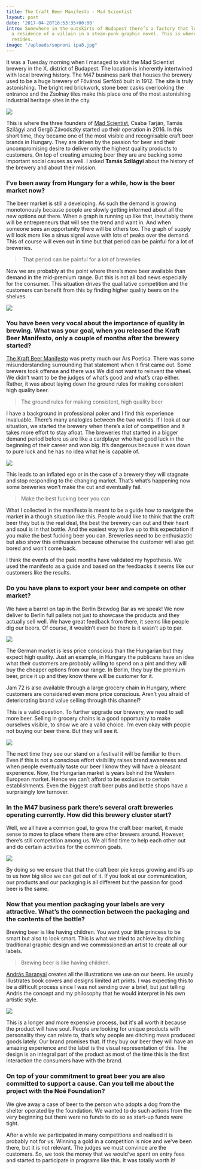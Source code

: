 ```yaml
---
title: The Craft Beer Manifesto - Mad Scientist
layout: post
date: '2017-04-20T16:53:35+00:00'
intro: Somewhere in the outskirts of Budapest there’s a factory that looks just like
  a residence of a villain in a steam-punk graphic novel. This is where the Mad Scientist
  resides.
image: "/uploads/soproni ipa8.jpg"
---
```



It was a Tuesday morning when I managed to visit the Mad Scientist brewery in the X. district of Budapest. The location is inherently intertwined with local brewing history. The M47 business park that houses the brewery used to be a huge brewery of Fővárosi Serfőző built in 1912. The site is truly astonishing. The bright red brickwork, stone beer casks overlooking the entrance and the Zsolnay tiles make this place one of the most astonishing industrial heritage sites in the city.


![](/uploads/soproni%20ipa10.jpg)




This is where the three founders of [Mad Scientist](https://www.facebook.com/madscientistbeer/), Csaba Tarján, Tamás Szilágyi and Gergő Závodszky started up their operation in 2016.  In this short time, they became one of the most visible and recognisable craft beer brands in Hungary. They are driven by the passion for beer and their uncompromising desire to deliver only the highest quality products to customers. On top of creating amazing beer they are are backing some important social causes as well. I asked **Tamás Szilágyi** about the history of the brewery and  about their mission.


### I’ve been away from Hungary for a while, how is the beer market now?


The beer market is still a developing. As such the demand is growing monotonously because people are slowly getting informed about all the new options out there. When a graph is running up like that, inevitably there will be entrepreneurs that will see the trend and want in. And when someone sees an opportunity there will be others too. The graph of supply will look more like a sinus signal wave with lots of peaks over the demand. This of course will even out in time but that period can be painful for a lot of breweries.


<blockquote>&nbsp;That period can be painful for a lot of breweries</blockquote>


Now we are probably at the point where there’s more beer available than demand in the mid-premium range. But this is not all bad news especially for the consumer. This situation drives the qualitative competition and the customers can benefit from this by finding higher quality beers on the shelves.


![](/uploads/soproni%20ipa1.jpg)




### You have been very vocal about the importance of quality in brewing.  What was your goal, when you released the Kraft Beer Manifesto, only a couple of months after the brewery started?


[The Kraft Beer Manifesto](https://translate.google.com/?hl=hu#hu/en/KRAFT%20s%C3%B6r%20vs.%20K%C3%A9zm%C5%B1ves%20s%C3%B6r%0AA%20k%C3%B6vetkez%C5%91%20h%C3%B3napokban%20-%20ha%20a%20sz%C3%A1m%C3%ADt%C3%A1saink%20bej%C3%B6nnek%20-%20elindul%20a%20magyar%20s%C3%B6r%C3%B6kn%C3%A9l%20a%20'kraft'%20jelz%C5%91%20haszn%C3%A1lata.%20Besz%C3%A9lgess%C3%BCnk%20egy%20picit%20err%C5%91l!%0A-Mi%C3%A9rt%20akarunk%20v%C3%A1ltoztatni%20a%20'k%C3%A9zm%C5%B1ves%20s%C3%B6r'%20vagy%20a%20'kis%C3%BCzemi%20s%C3%B6r'%20elnevez%C3%A9sen%3F%20%0AEgyr%C3%A9szr%C5%91l%20nem%20felt%C3%A9tlen%C3%BCl%20arr%C3%B3l%20van%20sz%C3%B3%2C%20hogy%20v%C3%A1ltoztatni%20szeretn%C3%A9nk%2C%20ink%C3%A1bb%20egy%20%C3%BAj%20kateg%C3%B3ri%C3%A1t%20k%C3%ADv%C3%A1nunk%20l%C3%A9trehozni%2C%20ami%20a%20magyarorsz%C3%A1gi%20s%C3%B6r%C3%B6k%20eset%C3%A9ben%20szerint%C3%BCnk%20l%C3%A9nyeges%20tartalommal%20b%C3%ADrna.%20%C3%89rne%20valamit%2C%20ez%C3%A1ltal%20seg%C3%ADten%C3%A9%20a%20fogyaszt%C3%B3kat.%20%0AK%C3%A9zm%C5%B1ves%20s%C3%B6r%C3%B6k%2Fkis%C3%BCzemi%20s%C3%B6r%C3%B6k%20ett%C5%91l%20f%C3%BCggetlen%C3%BCl%20vannak%20%C3%A9s%20lesznek.%20Nem%20arr%C3%B3l%20van%20sz%C3%B3%2C%20hogy%20ez%20rossz%20%C3%A9s%20az%20j%C3%B3.%20A%20kraft%20s%C3%B6rnek%20viszont%20nem%20krit%C3%A9riuma%2C%20hogy%20k%C3%A9zzel%20k%C3%A9sz%C3%BClj%C3%B6n.%20A%20mi%20%C3%A1ll%C3%A1spontunk%20szerint%20egy%20s%C3%B6r%20nem%20att%C3%B3l%20lesz%20k%C3%BCl%C3%B6nleges%20vagy%20j%C3%B3%2C%20hogy%20%C3%B6k%C3%B6llel%20t%C3%B6rj%C3%BCk%20hozz%C3%A1%20a%20mal%C3%A1t%C3%A1t%2C%20vagy%20puszta%20k%C3%A9zzel%20kavarjuk%20a%20cefr%C3%A9t.%20Szint%C3%A9n%20nem%20%C3%A9rezz%C3%BCk%20%C3%BAgy%2C%20hogy%20egy%20s%C3%B6r%20min%C5%91s%C3%A9g%C3%A9t%20jellemezn%C3%A9%20az%2C%20hogy%20mekkora%20m%C3%A9ret%C5%B1%20%C3%BCzemben%20k%C3%A9sz%C3%ADtik.%20A%20kis%20m%C3%A9ret%20nem%20garancia%20a%20min%C5%91s%C3%A9gre.%20Ett%C5%91l%20f%C3%BCggetlen%C3%BCl%20egy%20krafts%C3%B6r%20nem%20lehet%20nagyipari.%20F%C3%BCggetlen%2C%20meg%C3%BAjul%C3%B3%20%C3%A9s%20soksz%C3%ADn%C5%B1%20kell%2C%20hogy%20legyen.%0A-No%2C%20akkor%20mi%20a%20kraft%3F%0AAz%20%C3%BAj%20elnevez%C3%A9s%20a%20s%C3%B6r%C3%B6k%20eset%C3%A9ben%20min%C5%91s%C3%A9gi%20krit%C3%A9riumok%20ment%C3%A9n%20alakult%20ki%3A%0A%F0%9F%8D%BAA%20kraft%20s%C3%B6r%20nem%20kell%2C%20hogy%20a%20legdr%C3%A1g%C3%A1bb%20el%C3%A9rhet%C5%91%20alapanyagokat%20vonultassa%20f%C3%B6l%2C%20de%20min%C5%91s%C3%A9gi%20alapanyagokb%C3%B3l%20k%C3%A9sz%C3%BClj%C3%B6n%2C%20%C3%ADzre%20%C3%A9s%20%C3%B6sszet%C3%A9telre%20konstans%20legyen.%20%0A%F0%9F%8D%BAA%20kraft%20s%C3%B6r%20-%20mint%20minden%20s%C3%B6r%20-%20az%20id%C5%91%20el%C5%91rehaladt%C3%A1val%20%C3%A9rik.%20Az%20%C3%A9rlel%C5%91d%C3%A9s%20bizonyos%20%C3%ADzeket%20kiemel%2C%20m%C3%A1sokat%20h%C3%A1tt%C3%A9rbe%20szor%C3%ADt%2C%20n%C3%A9ha%20ak%C3%A1r%20teljesen%20%C3%BAj%20arom%C3%A1kat%20is%20el%C5%91hoz.%20Ett%C5%91l%20f%C3%BCggetlen%C3%BCl%20ugyanazon%20n%C3%A9v%20alatt%20kiadott%2C%20hasonl%C3%B3%20%C3%A9rlel%C5%91d%C3%A9si%20szakaszban%20l%C3%A9v%C5%91%20kraft%20s%C3%B6r%20legyen%20ugyanolyan.%20%0A%F0%9F%8D%BAA%20kraft%20s%C3%B6r%20nem%20romlik%20meg.%20Ne%20d%C5%91ljetek%20be%20a%20magyar%C3%A1zkod%C3%A1snak!%20Sz%C5%B1retlens%C3%A9ge%20%C3%A9s%20paszt%C3%B6riz%C3%A1latlans%C3%A1ga%20miatt%20ugyan%C3%BAgy%20%C3%A9l%C5%91%20sejteket%20tartalmaz%2C%20mint%20t%C3%A1rsai%2C%20de%20a%20magas%20f%C5%91zdehigi%C3%A9nia%20%C3%A9s%20kiszerel%C3%A9si%20technol%C3%B3gia%20eredm%C3%A9nyek%C3%A9ppen%20lehets%C3%A9ges%20fert%C5%91z%C3%A9smentesen%20kiszerelni%20egy%20s%C3%B6rt.%20Ez%20pedig%20eltarthat%C3%B3%20lesz.%20Nem%2015%20napig.%20Nem%2045%20napig.%20%C3%89vekig.%20%0A%F0%9F%8D%BA%20A%20kraft%20s%C3%B6r%20sz%C3%A9p.%20St%C3%ADlusokt%C3%B3l%20f%C3%BCgg%C5%91en%20egy%20s%C3%B6r%20lehet%20k%C3%B6d%C3%B6s%20vagy%20t%C3%BCk%C3%B6rtiszta.%20Ez%20nem%20az%C3%A9rt%20van%2C%20mert%20sz%C5%B1rt%20vagy%20sz%C5%B1retlen.%20Mindegyik%20sz%C5%B1retlen.%20A%20kraft%20s%C3%B6r%C3%B6knek%20minim%C3%A1lis%20-%20st%C3%ADlusjegyb%C5%91l%20fakad%C3%B3%20-%20kiv%C3%A9telt%C5%91l%20eltekintve%20sz%C3%A9p%20%C3%A9s%20tart%C3%B3s%20habja%20van.%20Nem%20egy%20poh%C3%A1r%20jaffasz%C3%B6rp%20sz%C3%B3d%C3%A1val.%20%0A%F0%9F%8D%BAA%20kraft%20s%C3%B6r%20nem%20kell%2C%20hogy%20mindenki%20aktu%C3%A1lis%20kedvence%20legyen%2C%20de%20a%20receptek%20szak%C3%A9rtelemmel%2C%20k%C3%ADs%C3%A9rletez%C3%A9ssel%2C%20odafigyel%C3%A9ssel%20%C3%A9s%20odaad%C3%A1ssal%20k%C3%A9sz%C3%BClnek.%20A%20v%C3%A9gterm%C3%A9k%20nem%20%C3%ADzhib%C3%A1s%2C%20nem%20f%C3%A9lresiker%C3%BClt%2C%20hanem%20el%C5%91re%20megtervezett%20%C3%A9s%20professzion%C3%A1lis%20k%C3%B6r%C3%BClm%C3%A9nyek%20k%C3%B6z%C3%B6tt%20megval%C3%B3s%C3%ADtott.%20Az%2C%20hogy%20neked%20nem%20j%C3%B6n%20be%20nem%20az%C3%A9rt%20lesz%2C%20mert%20valami%20el%20lett%20rontva%20benne.%20Ez%20a%20s%C3%B6r%20most%20%C3%A9ppen%20ilyen%20akart%20lenni.%0AN%C3%A9h%C3%A1ny%20krit%C3%A9rium%20a%20s%C3%B6rf%C5%91zd%C3%A9kre%20n%C3%A9zve%3A%0A%F0%9F%8D%BAA%20kraft%20s%C3%B6rf%C5%91zde%20nem%20kell%2C%20hogy%20nonprofit%20legyen%2C%20de%20legyen%20term%C3%A9korient%C3%A1lt%2C%20a%20term%C3%A9k%20min%C5%91s%C3%A9ge%20el%C5%91zz%C3%B6n%20meg%20minden%20egy%C3%A9b%20%C3%BCzleti%20c%C3%A9lt.%20%0A%F0%9F%8D%BAA%20kraft%20s%C3%B6rf%C5%91zde%20nem%20az%20el%C3%A9rhet%C5%91%20legdr%C3%A1g%C3%A1bb%20technol%C3%B3gi%C3%A1val%20dolgozik%2C%20de%20a%20s%C3%B6rf%C5%91z%C3%A9s%20minden%20esetben%20higi%C3%A9nikus%20%C3%A9s%20professzion%C3%A1lis%20k%C3%B6r%C3%BClm%C3%A9nyek%20k%C3%B6z%C3%B6tt%20t%C3%B6rt%C3%A9njen.%20Nem%20hamuznak%20bele%20a%20cefr%C3%A9z%C5%91%C3%BCstbe%20a%20munk%C3%A1sok%2C%20nem%20potyog%20a%20pen%C3%A9sz%20a%20falr%C3%B3l%2C%20az%20ejeszt%C5%91t%C3%A9rben%20nincsen%20ottfelejtve%20egy%20t%C3%A1l%20-%20m%C3%A9g%20akkor%20sem%20ha%20k%C3%A9zm%C5%B1ves%20-%20pacal%20tegnapr%C3%B3l.%20%0A%F0%9F%8D%BAA%20kraft%20s%C3%B6rf%C5%91zde%20emberek%20%C3%A9s%20nem%20g%C3%A9pek%20%C3%A1ltal%20%C3%BCzemeltetett%2C%20az%20emberek%20pedig%20term%C3%A9szet%C3%BCkn%C3%A9l%20fogva%20hib%C3%A1zhatnak.%20Az%20esetleges%20mell%C3%A9fog%C3%A1sok%20azonban%20nem%20a%20fogyaszt%C3%B3kat%2C%20hanem%20a%20s%C3%B6rf%C5%91zd%C3%A9t%20terhelik.%20Szar%20nem%20ker%C3%BCl%20kors%C3%B3ba%20le%C3%A1razva%2C%20hanem%20megy%20a%20lefoly%C3%B3ba.%20%0A%F0%9F%8D%BAA%20kraft%20s%C3%B6rf%C5%91zd%C3%A9nek%20nem%20k%C3%B6telez%C5%91%20500%20k%C3%BCl%C3%B6nb%C3%B6z%C5%91%20s%C3%B6rt%20kihozni.%20Mindenkinek%20vannak%20%C3%A9s%20lesznek%20%C3%A1lland%C3%B3%20s%C3%B6rei%2C%20amiket%20egy%20esetleges%20t%C3%B6rzsk%C3%B6z%C3%B6ns%C3%A9g%20%C3%A9vr%C5%91l%20%C3%A9vre%20sz%C3%ADvesen%20fogyaszt.%20Ett%C5%91l%20f%C3%BCggetlen%C3%BCl%20a%20kraft%20s%C3%B6rf%C5%91zde%20a%20megl%C3%A9v%C5%91%20s%C3%B6reinek%20a%20gy%C3%A1rt%C3%A1s%C3%A1val%20p%C3%A1rhuzamosan%20igyekszik%20folyamatosan%20meg%C3%BAjulni%20%C3%A9s%20id%C5%91r%C5%91l%20id%C5%91re%20%C3%BAj%2C%20ak%C3%A1r%20limit%C3%A1lt%20sz%C3%A9ri%C3%A1s%20term%C3%A9kkel%20%C3%A1ll%20el%C5%91.%20%0A%F0%9F%8D%BAA%20kraft%20s%C3%B6rf%C5%91zd%C3%A9k%20nem%20kell%2C%20hogy%20%C3%B6ribarik%20legyenek%2C%20de%20egy%C3%BCtt%20harcolnak%20egy%20k%C3%B6z%C3%B6s%20c%C3%A9l%20el%C3%A9r%C3%A9s%C3%A9%C3%A9rt%2C%20%C3%A9s%20ebben%20t%C3%A1mogatj%C3%A1k%20egym%C3%A1st.%0ATe%20pedig%2C%20kedves%20%F0%9F%8D%BAkraft%20s%C3%B6rfogyaszt%C3%B3%2C%20tudatos%C3%ADtsd%20magadban%2C%20hogy%20mi%20%C3%A9rted%20vagyunk%2C%20%C3%A9s%20seg%C3%ADtsd%20magad%20%C3%A9s%20minket%20azzal%2C%20hogy%20ezt%20megosztod.%0ASzil%C3%A1gyi%20Tam%C3%A1s%20-%20Mad%20scientist) was pretty much our Ars Poetica. There was some misunderstanding surrounding that statement when it first came out. Some brewers took offense and there was  We did not want to reinvent the wheel. We didn’t want to be the judges of what’s good and what’s crap either. Rather, it was about laying down the ground rules for making consistent high quality beer.


<blockquote>The ground rules for making consistent, high quality beer</blockquote>


I have a background in professional poker and I find this experience invaluable. There’s many analogies between the two worlds. If I look at our situation, we started the brewery when there’s a lot of competition and it takes more effort to stay afloat. The breweries that started in a bigger demand period before us are like a cardplayer who had good luck in the beginning of their career and won big. It’s dangerous because it was down to pure luck and he has no idea what he is capable of.

![](/uploads/soproni%20ipa6.jpg)


This leads to an inflated ego or in the case of a brewery they will stagnate and stop responding to the changing market. That’s what’s happening now some breweries won’t make the cut and eventually fail.


<blockquote>Make the best fucking beer you can</blockquote>


What I collected in the manifesto is meant to be a guide how to navigate the market in a though situation like this. People would like to think that the craft beer they but is the real deal, the best the brewery can out and their heart and soul is in that bottle. And the easiest way to live up to this expectation if you make the best fucking beer you can. Breweries need to be enthusiastic but also show this enthusiasm because otherwise the customer will also get bored and won’t come back.


I think the events of the past months have validated my hypothesis. We used the manifesto as a guide and based on the feedbacks it seems like our customers like the results.


### Do you have plans to export your beer and compete on other market?


We have a barrel on tap in the Berlin Brewdog Bar as we speak! We now deliver to Berlin full pallets not just to showcase the products and they actually sell well. We have great feedback from there, it seems like people dig our beers. Of course, it wouldn’t even be there is it wasn’t up to par.


![](/uploads/soproni%20ipa4.jpg)




The German market is less price conscious than the Hungarian but they expect high quality. Just an example, in Hungary the publicans have an idea what their customers are probably willing to spend on a pint and they will buy the cheaper options from our range. In Berlin, they buy the premium beer, price it up and they know there will be customer for it.


Jam 72 is also available through a large grocery chain in Hungary, where customers are considered even more price conscious. Aren’t you afraid of deteriorating brand value selling through this channel?


This is a valid question. To further upgrade our brewery, we need to sell more beer. Selling in grocery chains is a good opportunity to make ourselves visible, to show we are a valid choice. I’m even okay with people not buying our beer there. But they will see it.


![](/uploads/soproni%20ipa7.jpg)




The next time they see our stand on a festival it will be familiar to them. Even if this is not a conscious effort visibility raises brand awareness and when people eventually taste our beer I know they will have a pleasant experience. Now, the Hungarian market is years behind the Western European market. Hence we can’t afford to be exclusive to certain establishments. Even the biggest craft beer pubs and bottle shops have a surprisingly low turnover.


### In the M47 business park there’s several craft breweries operating currently. How did this brewery cluster start?


Well, we all have a common goal, to grow the craft beer market, it made sense to move to place where there are other brewers around. However, there’s still competition among us. We all find time to help each other out and do certain activities for the common goals.


![](/uploads/soproni%20ipa9.jpg)




By doing so we ensure that that the craft beer pie keeps growing and it’s up to us how big slice we can get out of it. If you look at our communication, our products and our packaging is all different but the passion for good beer is the same.


### Now that you mention packaging your labels are very attractive. What’s the connection between the packaging and the contents of the bottle?


Brewing beer is like having children. You want your little princess to be smart but also to look smart. This is what we tried to achieve by ditching traditional graphic design and we commissioned an artist to create all our labels.


<blockquote>Brewing beer is like having children.</blockquote>


[András Baranyai](http://www.andrasbaranyai.com/) creates all the illustrations we use on our beers. He usually illustrates book covers and designs limited art prints. I was expecting this to be a difficult process since I was not sending over a brief, but just telling Andris the concept and my philosophy that he would interpret in his own artistic style.

![](/uploads/soproni%20ipa3.jpg)


This is a longer and more expensive process, but it's all worth it because the product will have soul. People are looking for unique products with personality they can relate to, that’s why people are ditching mass produced goods lately. Our brand promises that. If they buy our beer they will have an amazing experience and the label is the visual representation of this. The design is an integral part of the product as most of the time this is the first interaction the consumers have with the brand.


### On top of your commitment to great beer you are also committed to support a cause. Can you tell me about the project with the Noé Foundation?


We give away a case of beer to the person who adopts a dog from the shelter operated by the foundation. We wanted to do such actions from the very beginning but there were no funds to do so as start-up funds were tight.


<div id="fb-root"></div>
<script type="null">(function(d, s, id) {<br>  var js, fjs = d.getElementsByTagName(s)[0];<br>  if (d.getElementById(id)) return;<br>  js = d.createElement(s); js.id = id;<br>  js.src = "//connect.facebook.net/en_US/sdk.js#xfbml=1&version=v2.9&appId=118822154802835";<br>  fjs.parentNode.insertBefore(js, fjs);<br>}(document, 'script', 'facebook-jssdk'));</script>


<div class="fb-video" data-href="https://www.facebook.com/madscientistbeer/videos/2250829878476461/" data-width="500" data-show-text="false"></div>


After a while we participated in many competitions and realised it is probably not for us. Winning a gold in a competition is nice and we’ve been there, but it is not relevant. The judges we must convince are the customers. So, we took the money that we would’ve spent on entry fees and started to participate in programs like this. It was totally worth it!
